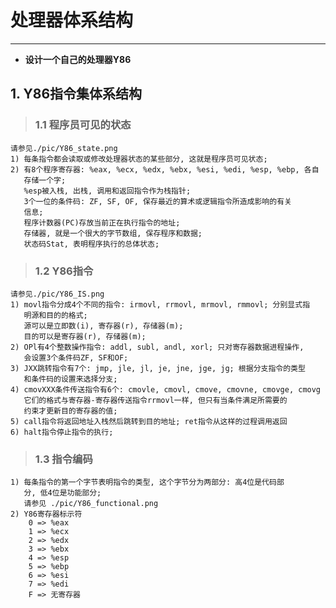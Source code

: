 # **处理器体系结构**
***
    

  * **设计一个自己的处理器Y86**



## **1. Y86指令集体系结构**
> ### **1.1 程序员可见的状态**
    请参见./pic/Y86_state.png
    1) 每条指令都会读取或修改处理器状态的某些部分, 这就是程序员可见状态;
    2) 有8个程序寄存器: %eax, %ecx, %edx, %ebx, %esi, %edi, %esp, %ebp, 各自
       存储一个字;
       %esp被入栈, 出栈, 调用和返回指令作为栈指针;
       3个一位的条件码: ZF, SF, OF, 保存最近的算术或逻辑指令所造成影响的有关
       信息;
       程序计数器(PC)存放当前正在执行指令的地址;
       存储器, 就是一个很大的字节数组, 保存程序和数据;
       状态码Stat, 表明程序执行的总体状态;

> ### **1.2 Y86指令**
    请参见./pic/Y86_IS.png
    1) movl指令分成4个不同的指令: irmovl, rrmovl, mrmovl, rmmovl; 分别显式指
       明源和目的的格式;
       源可以是立即数(i), 寄存器(r), 存储器(m);
       目的可以是寄存器(r), 存储器(m);
    2) OPl有4个整数操作指令: addl, subl, andl, xorl; 只对寄存器数据进程操作,
       会设置3个条件码ZF, SF和OF;
    3) JXX跳转指令有7个: jmp, jle, jl, je, jne, jge, jg; 根据分支指令的类型
       和条件码的设置来选择分支;
    4) cmovXXX条件传送指令有6个: cmovle, cmovl, cmove, cmovne, cmovge, cmovg
       它们的格式与寄存器-寄存器传送指令rrmovl一样, 但只有当条件满足所需要的
       约束才更新目的寄存器的值;
    5) call指令将返回地址入栈然后跳转到目的地址; ret指令从这样的过程调用返回
    6) halt指令停止指令的执行;

> ### **1.3 指令编码**
    1) 每条指令的第一个字节表明指令的类型, 这个字节分为两部分: 高4位是代码部
       分, 低4位是功能部分;
       请参见 ./pic/Y86_functional.png
    2) Y86寄存器标示符
        0 => %eax
        1 => %ecx
        2 => %edx
        3 => %ebx
        4 => %esp
        5 => %ebp
        6 => %esi
        7 => %edi
        F => 无寄存器

